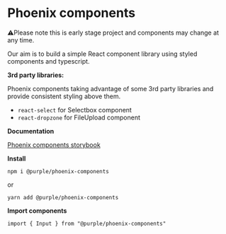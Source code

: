 # Phoenix components
⚠️Please note this is early stage project and components may change at any time.

Our aim is to build a simple React component library using styled components and typescript.

**3rd party libraries:**

Phoenix components taking advantage of some 3rd party libraries and provide consistent styling above them.

- `react-select` for Selectbox component
- `react-dropzone` for FileUpload component

**Documentation** 

[Phoenix components storybook](https://purple-technology.github.io/phoenix-components)


**Install**

```npm i @purple/phoenix-components```

or

```yarn add @purple/phoenix-components```



**Import components**

```import { Input } from "@purple/phoenix-components"```